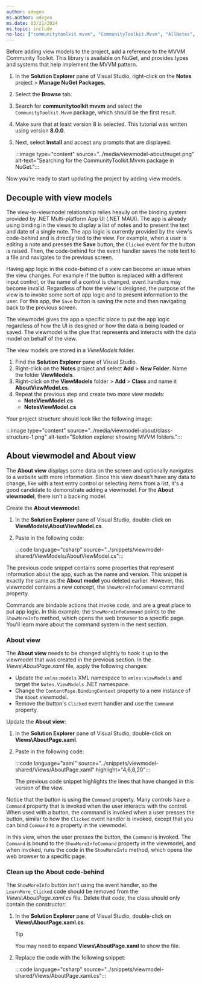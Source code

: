 ```yaml
---
author: adegeo
ms.author: adegeo
ms.date: 03/21/2024
ms.topic: include
no-loc: ["communitytoolkit mvvm", "CommunityToolkit.Mvvm", "AllNotes", "Notes", "About", "ViewModels", "AboutViewModel.cs", "NoteViewModel.cs", "NotesViewModel.cs", "AboutPage.xaml", "AboutPage.xaml.cs"]
---
```


Before adding view models to the project, add a reference to the MVVM Community Toolkit. This library is available on NuGet, and provides types and systems that help implement the MVVM pattern.

01. In the **Solution Explorer** pane of Visual Studio, right-click on the **Notes** project > **Manage NuGet Packages**.
01. Select the **Browse** tab.
01. Search for **communitytoolkit mvvm** and select the `CommunityToolkit.Mvvm` package, which should be the first result.
01. Make sure that at least version 8 is selected. This tutorial was written using version **8.0.0**.
01. Next, select **Install** and accept any prompts that are displayed.

    :::image type="content" source="../media/viewmodel-about/nuget.png" alt-text="Searching for the CommunityToolkit.Mvvm package in NuGet.":::

Now you're ready to start updating the project by adding view models.

## Decouple with view models

The view-to-viewmodel relationship relies heavily on the binding system provided by .NET Multi-platform App UI (.NET MAUI). The app is already using binding in the views to display a list of notes and to present the text and date of a single note. The app logic is currently provided by the view's code-behind and is directly tied to the view. For example, when a user is editing a note and presses the **Save** button, the `Clicked` event for the button is raised. Then, the code-behind for the event handler saves the note text to a file and navigates to the previous screen.

Having app logic in the code-behind of a view can become an issue when the view changes. For example if the button is replaced with a different input control, or the name of a control is changed, event handlers may become invalid. Regardless of how the view is designed, the purpose of the view is to invoke some sort of app logic and to present information to the user. For this app, the `Save` button is saving the note and then navigating back to the previous screen.

The viewmodel gives the app a specific place to put the app logic regardless of how the UI is designed or how the data is being loaded or saved. The viewmodel is the glue that represents and interacts with the data model on behalf of the view.

The view models are stored in a _ViewModels_ folder.

01. Find the **Solution Explorer** pane of Visual Studio.
01. Right-click on the **Notes** project and select **Add** > **New Folder**. Name the folder **ViewModels**.
01. Right-click on the **ViewModels** folder > **Add** > **Class** and name it **AboutViewModel.cs**.
01. Repeat the previous step and create two more view models:
    - **NoteViewModel.cs**
    - **NotesViewModel.cs**

Your project structure should look like the following image:

:::image type="content" source="../media/viewmodel-about/class-structure-1.png" alt-text="Solution explorer showing MVVM folders.":::

## About viewmodel and About view

The **About view** displays some data on the screen and optionally navigates to a website with more information. Since this view doesn't have any data to change, like with a text entry control or selecting items from a list, it's a good candidate to demonstrate adding a viewmodel. For the **About viewmodel**, there isn't a backing model.

Create the **About viewmodel**:

01. In the **Solution Explorer** pane of Visual Studio, double-click on **ViewModels\\AboutViewModel.cs**.
01. Paste in the following code:

    :::code language="csharp" source="../snippets/viewmodel-shared/ViewModels/AboutViewModel.cs":::

The previous code snippet contains some properties that represent information about the app, such as the name and version. This snippet is exactly the same as the **About model** you deleted earlier. However, this viewmodel contains a new concept, the `ShowMoreInfoCommand` command property.

Commands are bindable actions that invoke code, and are a great place to put app logic. In this example, the `ShowMoreInfoCommand` points to the `ShowMoreInfo` method, which opens the web browser to a specific page. You'll learn more about the command system in the next section.

### About view

The **About view** needs to be changed slightly to hook it up to the viewmodel that was created in the previous section. In the _Views\\AboutPage.xaml_ file, apply the following changes:

- Update the `xmlns:models` XML namespace to `xmlns:viewModels` and target the `Notes.ViewModels` .NET namespace.
- Change the `ContentPage.BindingContext` property to a new instance of the `About` viewmodel.
- Remove the button's `Clicked` event handler and use the `Command` property.

Update the **About view**:

01. In the **Solution Explorer** pane of Visual Studio, double-click on **Views\\AboutPage.xaml**.
01. Paste in the following code:

    :::code language="xaml" source="../snippets/viewmodel-shared/Views/AboutPage.xaml" highlight="4,6,8,20":::

    The previous code snippet highlights the lines that have changed in this version of the view.

Notice that the button is using the `Command` property. Many controls have a `Command` property that is invoked when the user interacts with the control. When used with a button, the command is invoked when a user presses the button, similar to how the `Clicked` event handler is invoked, except that you can bind `Command` to a property in the viewmodel.

In this view, when the user presses the button, the `Command` is invoked. The `Command` is bound to the `ShowMoreInfoCommand` property in the viewmodel, and when invoked, runs the code in the `ShowMoreInfo` method, which opens the web browser to a specific page.

### Clean up the About code-behind

The `ShowMoreInfo` button isn't using the event handler, so the `LearnMore_Clicked` code should be removed from the _Views\\AboutPage.xaml.cs_ file. Delete that code, the class should only contain the constructor:

01. In the **Solution Explorer** pane of Visual Studio, double-click on **Views\\AboutPage.xaml.cs**.

    > [!TIP]
    > You may need to expand **Views\\AboutPage.xaml** to show the file.

01. Replace the code with the following snippet:

    :::code language="csharp" source="../snippets/viewmodel-shared/Views/AboutPage.xaml.cs":::

